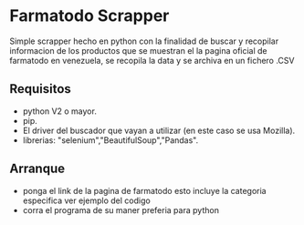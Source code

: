 # Farmatodo Scrapper
Simple scrapper hecho en python con la finalidad de buscar y recopilar informacion de los productos que se muestran el la pagina oficial de farmatodo en venezuela, se recopila la data y se archiva en un fichero 
.CSV 

## Requisitos 
* python V2 o mayor.
* pip.
* El driver del buscador que vayan a utilizar (en este caso se usa Mozilla).
* librerias: "selenium","BeautifulSoup","Pandas".

## Arranque
* ponga el link de la pagina de farmatodo esto incluye la categoria especifica ver ejemplo del codigo
* corra el programa de su maner preferia para python    


